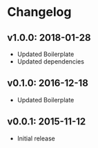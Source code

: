 # Changelog

## v1.0.0: 2018-01-28

- Updated Boilerplate
- Updated dependencies

## v0.1.0: 2016-12-18

- Updated Boilerplate

## v0.0.1: 2015-11-12

- Initial release
